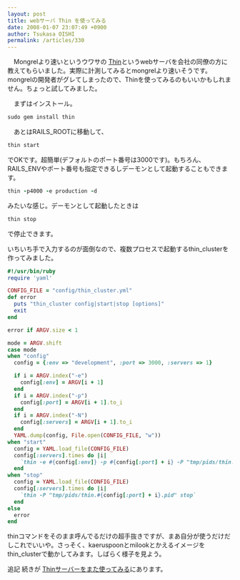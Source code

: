 ```yaml
---
layout: post
title: webサーバ Thin を使ってみる
date: 2008-01-07 23:07:49 +0900
author: Tsukasa OISHI
permalink: /articles/330
---
```


　Mongrelより速いというウワサの [Thin](http://code.macournoyer.com/thin/)というwebサーバを会社の同僚の方に教えてもらいました。実際に計測してみるとmongrelより速いそうです。mongrelの開発者がグレてしまったので、Thinを使ってみるのもいいかもしれません。ちょっと試してみました。

　まずはインストール。

```ruby
sudo gem install thin
```

　あとはRAILS\_ROOTに移動して、

```ruby
thin start
```

でOKです。超簡単(デフォルトのポート番号は3000です)。もちろん、RAILS\_ENVやポート番号も指定できるしデーモンとして起動することもできます。

```ruby
thin -p4000 -e production -d
```

みたいな感じ。デーモンとして起動したときは

```ruby
thin stop
```

で停止できます。

いちいち手で入力するのが面倒なので、複数プロセスで起動するthin\_clusterを作ってみました。

```ruby
#!/usr/bin/ruby
require 'yaml'

CONFIG_FILE = "config/thin_cluster.yml"
def error
  puts "thin_cluster config|start|stop [options]"
  exit
end

error if ARGV.size < 1

mode = ARGV.shift
case mode
when "config"
  config = {:env => "development", :port => 3000, :servers => 1}

  if i = ARGV.index("-e")
    config[:env] = ARGV[i + 1]
  end
  if i = ARGV.index("-p")
    config[:port] = ARGV[i + 1].to_i
  end
  if i = ARGV.index("-N")
    config[:servers] = ARGV[i + 1].to_i
  end
  YAML.dump(config, File.open(CONFIG_FILE, "w"))
when "start"
  config = YAML.load_file(CONFIG_FILE)
  config[:servers].times do |i|
    `thin -e #{config[:env]} -p #{config[:port] + i} -P "tmp/pids/thin.#{config[:port] + i}.pid" -d start`
  end
when "stop"
  config = YAML.load_file(CONFIG_FILE)
  config[:servers].times do |i|
    `thin -P "tmp/pids/thin.#{config[:port] + i}.pid" stop`
  end
else
  error
end
```

thinコマンドをそのまま呼んでるだけの超手抜きですが、まあ自分が使うだけだしこれでいいや。さっそく、kaeruspoonとmilookとかえるイメージをthin\_clusterで動かしてみます。しばらく様子を見よう。

追記
続きが [Thinサーバーをまた使ってみる](/articles/342)にあります。


